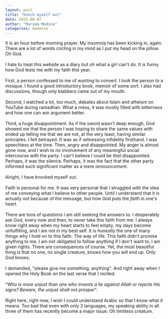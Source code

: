 ```yaml
---
layout: post
title: "knock myself out"
date: 2025-08-07
author: "Maryam Medina"
categories: memento
---
```


It is an hour before morning prayer. My insomnia has been kicking in, again. There are a lot of words circling in my mind as I put my head on the pillow. Oh God.<br>
<br>
I hate to treat this website as a diary but oh what a girl can't do. It is funny how God tests me with my faith this year.<br>
<br>
First, a person confessed to me of wanting to convert. I took the person to a mosque. I found a good introductory book, memoir of some sort. I also had discussions, though only blabbers came out of my mouth.<br>
<br>
Second, I watched a lot, too much, debates about Islam and atheism on YouTube during ramadhan. What a mess, it was mostly filled with bitterness and how one can win argument better.<br>
<br>
Third, a huge disappointment. As if the sword wasn't deep enough, God showed me that the person I was hoping to share the same values with ended up telling me that we are not, at the very least, having similar principles. I felt betrayed. It was as if witnessing infidelity firsthand. I was speechless at the time. Then, angry and disappointed. My anger is almost gone now, and I wish to no involvement of any meaningful social intercourse with the party. I can't believe I could be *that* disappointed. Perhaps, it was the silence. Perhaps, it was the fact that the other party informed such significant matter as a mere *announcement*. <br>
<br>
Alright, I have knocked myself out.<br>
<br>
Faith is personal for me. It was very personal that I struggled with the idea of me conveying what I believe to other people. Until I understand that it is actually *not* because of the message, but how God puts the *faith* in one's heart. <br>
<br>
There are tons of questions I am still seeking the answers to. I desperately ask God, every now and then, to never take this faith from me. I always know right away when my heart starts to feel empty, my days become unfulfilling, and I am not in my best self. It is honestly the one of many things why I hold on to this faith. The way of life. This faith didn't promise anything to me. I am not obligated to follow anything if I don't want to, I am given rights. There are consequences of course. Yet, the most beautiful thing is that no one, no single creature, knows how you will end up. Only God knows.<br>
<br>
I demanded, "please give me something, anything". And right away when I opened the Holy Book on the last verse that I recited.<br>
<br>
"*Who is more unjust than one who invents a lie against Allah or rejects His signs? Beware, the unjust shall not prosper*".<br>
<br>
Right here, right now, I wish I could understand Arabic so that I *know* what it means. Too bad that even with only 3 languages, my speaking ability in all three of them has recently become a major issue. Oh limitless creature.